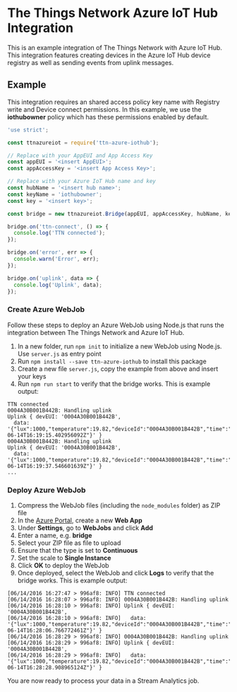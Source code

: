 # The Things Network Azure IoT Hub Integration

This is an example integration of The Things Network with Azure IoT Hub. This integration features creating devices in the Azure IoT Hub device registry as well as sending events from uplink messages.

## Example

This integration requires an shared access policy key name with Registry write and Device connect permissions. In this example, we use the **iothubowner** policy which has these permissions enabled by default.

```js
'use strict';

const ttnazureiot = require('ttn-azure-iothub');

// Replace with your AppEUI and App Access Key
const appEUI = '<insert AppEUI>';
const appAccessKey = '<insert App Access Key>';

// Replace with your Azure IoT Hub name and key
const hubName = '<insert hub name>';
const keyName = 'iothubowner';
const key = '<insert key>';

const bridge = new ttnazureiot.Bridge(appEUI, appAccessKey, hubName, keyName, key);

bridge.on('ttn-connect', () => {
  console.log('TTN connected');
});

bridge.on('error', err => {
  console.warn('Error', err);
});

bridge.on('uplink', data => {
  console.log('Uplink', data);
});
```

### Create Azure WebJob

Follow these steps to deploy an Azure WebJob using Node.js that runs the integration between The Things Network and Azure IoT Hub.

1. In a new folder, run `npm init` to initialize a new WebJob using Node.js. Use `server.js` as entry point
2. Run `npm install --save ttn-azure-iothub` to install this package
3. Create a new file `server.js`, copy the example from above and insert your keys
4. Run `npm run start` to verify that the bridge works. This is example output:
```
TTN connected
0004A30B001B442B: Handling uplink
Uplink { devEUI: '0004A30B001B442B',
  data: '{"lux":1000,"temperature":19.82,"deviceId":"0004A30B001B442B","time":"2016-06-14T16:19:15.402956092Z"}' }
0004A30B001B442B: Handling uplink
Uplink { devEUI: '0004A30B001B442B',
  data: '{"lux":1000,"temperature":19.82,"deviceId":"0004A30B001B442B","time":"2016-06-14T16:19:37.546601639Z"}' }
...
```

### Deploy Azure WebJob

1. Compress the WebJob files (including the `node_modules` folder) as ZIP file
2. In the [Azure Portal](https://portal.azure.com), create a new **Web App**
3. Under **Settings**, go to **WebJobs** and click **Add**
4. Enter a name, e.g. **bridge**
5. Select your ZIP file as file to upload
6. Ensure that the type is set to **Continuous**
7. Set the scale to **Single Instance**
8. Click **OK** to deploy the WebJob
9. Once deployed, select the WebJob and click **Logs** to verify that the bridge works. This is example output:
```
[06/14/2016 16:27:47 > 996af8: INFO] TTN connected
[06/14/2016 16:28:07 > 996af8: INFO] 0004A30B001B442B: Handling uplink
[06/14/2016 16:28:10 > 996af8: INFO] Uplink { devEUI: '0004A30B001B442B',
[06/14/2016 16:28:10 > 996af8: INFO]   data: '{"lux":1000,"temperature":19.82,"deviceId":"0004A30B001B442B","time":"2016-06-14T16:28:06.766772461Z"}' }
[06/14/2016 16:28:29 > 996af8: INFO] 0004A30B001B442B: Handling uplink
[06/14/2016 16:28:29 > 996af8: INFO] Uplink { devEUI: '0004A30B001B442B',
[06/14/2016 16:28:29 > 996af8: INFO]   data: '{"lux":1000,"temperature":19.82,"deviceId":"0004A30B001B442B","time":"2016-06-14T16:28:28.908965124Z"}' }
```

You are now ready to process your data in a Stream Analytics job.